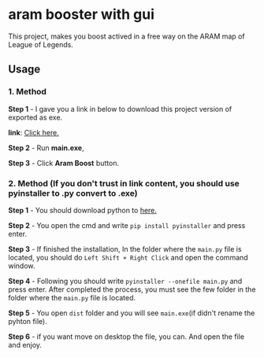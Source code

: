# aram booster with gui

This project, makes you boost actived in a free way on the ARAM map of League of Legends.

## Usage

### 1. Method

**Step 1** - I gave you a link in below to download this project version of exported as exe.

**link**: [Click here.](https:://www.shorturl.at/grxBR/)

**Step 2** - Run **main.exe**,

**Step 3** - Click **Aram Boost** button.


### 2. Method (If you don't trust in link content, you should use pyinstaller to .py convert to .exe)

**Step 1** - You should download python to [here.](https://www.python.org/downloads/)

**Step 2** - You open the cmd and write ```pip install pyinstaller``` and press enter.

**Step 3** - If finished the installation, In the folder where the ```main.py``` file is located, you should do ```Left Shift + Right Click``` and open the command window.

**Step 4** - Following you should write ```pyinstaller --onefile main.py``` and press enter. After completed the process, you must see the few folder in the folder where the ```main.py``` file is located.

**Step 5** - You open ```dist``` folder and you will see ```main.exe```(if didn't rename the pyhton file).

**Step 6** - if you want move on desktop the file, you can. And open the file and enjoy.
